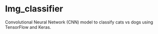 # Img_classifier
Convolutional Neural Network (CNN) model to classify cats vs dogs using TensorFlow and Keras.
